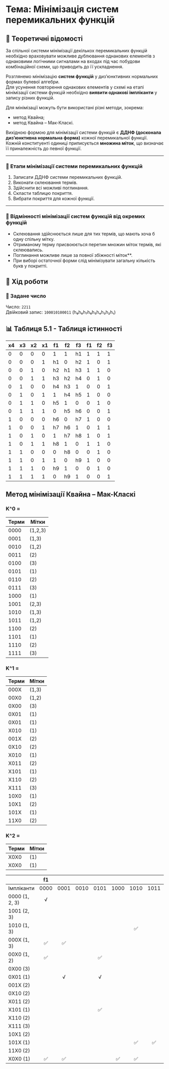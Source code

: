 # Тема: Мінімізація систем перемикальних функцій

## 🧠 Теоретичні відомості

За спільної системи мінімізації декількох перемикальних функцій необхідно враховувати можливе дублювання однакових елементів з однаковими логічними сигналами на входах під час побудови комбінаційної схеми, що приводить до її ускладнення.

Розглянемо мінімізацію **систем функцій** у диз’юнктивних нормальних формах булевої алгебри.  
Для усунення повторення однакових елементів у схемі на етапі мінімізації системи функцій необхідно **виявити однакові імпліканти** у запису різних функцій.

Для мінімізації можуть бути використані різні методи, зокрема:
- метод Квайна;
- метод Квайна – Мак-Класкі.

Вихідною формою для мінімізації системи функцій є **ДДНФ (досконала диз’юнктивна нормальна форма)** кожної перемикальної функції.  
Кожній конституенті одиниці приписується **множина міток**, що визначає її приналежність до певної функції.

---

### 🔢 Етапи мінімізації системи перемикальних функцій

1. Записати ДДНФ системи перемикальних функцій.
2. Виконати склеювання термів.
3. Здійснити всі можливі поглинання.
4. Скласти таблицю покриття.
5. Вибрати покриття для кожної функції.

---

### 🧩 Відмінності мінімізації систем функцій від окремих функцій

- Склеювання здійснюється лише для тих термів, що мають хоча б одну спільну мітку.
- Отриманому терму присвоюється перетин множин міток термів, які склеювались.
- Поглинання можливе лише за повної збіжності міток**.
- При виборі остаточної форми слід мінімізувати загальну кількість букв у покритті.

## 🧪 Хід роботи

### 🔢 Задане число

Число: `2211`  
Двійковий запис: `100010100011` (h₉h₈h₇h₆h₅h₄h₃h₂h₁)

## 📊 Таблиця 5.1 - Таблиця істинності

| х4  | х3  | х2  | х1  | f1  | f2  | f3  | f1  | f2  | f3  |
| --- | --- | --- | --- | --- | --- | --- | --- | --- | --- |
| 0   | 0   | 0   | 0   | 1   | 1   | h1  | 1   | 1   | 1   |
| 0   | 0   | 0   | 1   | h1  | 0   | h2  | 1   | 0   | 1   |
| 0   | 0   | 1   | 0   | h2  | h1  | h3  | 1   | 1   | 0   |
| 0   | 0   | 1   | 1   | h3  | h2  | h4  | 0   | 1   | 0   |
| 0   | 1   | 0   | 0   | h4  | h3  | 1   | 0   | 0   | 1   |
| 0   | 1   | 0   | 1   | 1   | h4  | h5  | 1   | 0   | 0   |
| 0   | 1   | 1   | 0   | h5  | 1   | 0   | 0   | 1   | 0   |
| 0   | 1   | 1   | 1   | 0   | h5  | h6  | 0   | 0   | 1   |
| 1   | 0   | 0   | 0   | h6  | 0   | h7  | 1   | 0   | 0   |
| 1   | 0   | 0   | 1   | h7  | h6  | 1   | 0   | 1   | 1   |
| 1   | 0   | 1   | 0   | 1   | h7  | h8  | 1   | 0   | 1   |
| 1   | 0   | 1   | 1   | h8  | 1   | 0   | 1   | 1   | 0   |
| 1   | 1   | 0   | 0   | 0   | h8  | 0   | 0   | 1   | 0   |
| 1   | 1   | 0   | 1   | 1   | 0   | h9  | 1   | 0   | 0   |
| 1   | 1   | 1   | 0   | h9  | 1   | 0   | 0   | 1   | 0   |
| 1   | 1   | 1   | 1   | 0   | h9  | 1   | 0   | 0   | 1   |



## Метод мінімізації Квайна – Мак-Класкі

### K^0 = 
| Терми  | Мітки  |
|--------|--------|
| 0000   | (1,2,3) |
| 0001   | (1,3)   |
| 0010   | (1,2)   |
| 0011   | (2)     |
| 0100   | (3)     |
| 0101   | (1)     |
| 0110   | (2)     |
| 0111   | (3)     |
| 1000   | (1)     |
| 1001   | (2,3)   |
| 1010   | (1,3)   |
| 1011   | (1,2)   |
| 1100   | (2)     |
| 1101   | (1)     |
| 1110   | (2)     |
| 1111   | (3)     |


### K^1 = 
| Терми  | Мітки  |
|--------|--------|
| 000Х   | (1,3)  |
| 00Х0   | (1,2)  |
| 0Х00   | (3)    |
| 0Х01   | (1)    |
| 0Х01   | (1)    |
| Х010   | (1)    |
| 001Х   | (2)    |
| 0Х10   | (2)    |
| Х010   | (1)    |
| Х011   | (2)    |
| Х101   | (1)    |
| Х110   | (2)    |
| Х111   | (3)    |
| 10Х0   | (1)    |
| 10Х1   | (2)    |
| 101Х   | (1)    |
| 11Х0   | (2)    |

### K^2 = 
| Терми  | Мітки  |
|--------|--------|
| Х0Х0   | (1)    |
| Х0Х0   | (1)    |


|                   |f1       |      |      |      |      |      |          |      |f2    |      |      |      |      |      |      |      |f3          |      |      |      |      |      |      |
|---------------------|:-------:|:----:|:----:|:----:|:----:|:----:|:--------:|:----:|:----:|:----:|:----:|:----:|:----:|:----:|:----:|:----:|:--------:|:----:|:----:|:----:|:----:|:----:|:----:|
| Імпліканти        |  0000 | 0001 | 0010 | 0101 | 1000 | 1010 |  1011 | 1101 | 0000 | 0010 | 0011 | 0110 | 1001 | 1011 | 1100 | 1110 | 0000 | 0001 | 0100 | 0111 | 1001 | 1010 | 1111 |
| 0000 (1, 2, 3)    | √    |      |      |      |      |      ||      |√      |     |      |      |      |      |      |      |√      |     ||      |      |      |      |      |      |
| 1001 (2, 3)       |      |      |      |      |      |      |     |      |      |      |      |      |✅      |      |      |      |      |      |      |      |✅   |      |      |
| 1010 (1, 3)       |      |      |      |      |      |✅   |      |      |      |      |      |      |      |      |      |      |      |      |      |      |      |✅    |      |
| 000Х (1, 3)       |✅   |✅    |      |      |      |      |      |      |      |      |      |      |      |      |      |      |✅   |✅   |      |      |      |      |      |
| 00Х0 (1, 2)       |✅   |      |      |✅    |      |      |      |      |✅   |✅    |      |      |      |      |      |      |      |      |      |      |      |      |      |
| 0Х00 (3)          |      |      |      |      |      |      |      |      |      |      |      |      |      |      |      |      |✅   |      |✅    |      |      |      |      |
| 0Х01 (1)          |      |√     |      |√     |      |      |      |      |      |      |      |      |      |      |      |      |      |      |      |      |      |      |      |
| 001Х (2)          |      |      |      |      |      |      |      |      |      |√     |√     |      |      |      |      |      |      |      |      |      |      |      |      |
| 0Х10 (2)          |      |      |      |      |      |      |      |      |      |✅   |      |✅     |      |      |      |      |      |      |      |      |      |      |      |
| Х011 (2)          |      |      |      |      |      |      |      |      |      |      |✅   |      |      |✅    |      |      |      |      |      |      |      |      |      | 
| Х101 (1)          |      |      |      |✅    |      |      |      |✅   |      |      |      |      |      |      |      |      |      |      |      |      |      |      |      |
| Х110 (2)          |      |      |      |      |      |      |      |      |      |      |      |√     |      |      |      |√     |      |      |      |      |      |      |      |
| Х111 (3)          |      |      |      |      |      |      |      |      |      |      |      |      |      |      |      |      |      |      |      |✅   |      |      |✅    |
| 10Х1 (2)          |      |      |      |      |      |      |      |      |      |      |      |      |√     |√     |      |      |      |      |      |      |      |      |      |
| 101Х (1)          |      |      |      |      |      |✅   |✅    |      |      |      |      |      |      |      |      |      |      |      |      |      |      |      |      |
| 11Х0 (2)          |      |      |      |      |      |      |      |      |      |      |      |      |      |      |✅   |✅    |      |      |      |      |      |      |      |
| Х0Х0 (1)          |✅   |✅    |      |      |✅   |✅    |      |      |      |      |      |      |      |      |      |      |      |      |      |      |      |      |      |


